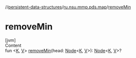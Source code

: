 //[persistent-data-structures](../index.md)/[ru.nsu.mmp.pds.map](index.md)/[removeMin](remove-min.md)



# removeMin  
[jvm]  
Content  
fun <[K](remove-min.md), [V](remove-min.md)> [removeMin](remove-min.md)(head: [Node](-node/index.md)<[K](remove-min.md), [V](remove-min.md)>): [Node](-node/index.md)<[K](remove-min.md), [V](remove-min.md)>?  



